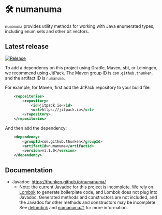 # 🛠 numanuma

`numanuma` provides utility methods for working with Java enumerated types, including enum sets and other bit vectors.


## Latest release

[![Release](https://jitpack.io/v/thunken/numanuma.svg?style=flat-square)](https://github.com/thunken/numanuma/releases)

To add a dependency on this project using Gradle, Maven, sbt, or Leiningen, we recommend using [JitPack](https://jitpack.io/#thunken/numanuma/v1.1.0). The Maven group ID is `com.github.thunken`, and the artifact ID is `numanuma`.

For example, for Maven, first add the JitPack repository to your build file:
```xml
	<repositories>
		<repository>
		    <id>jitpack.io</id>
		    <url>https://jitpack.io</url>
		</repository>
	</repositories>
```

And then add the dependency:
```xml
	<dependency>
	    <groupId>com.github.thunken</groupId>
	    <artifactId>numanuma</artifactId>
	    <version>v1.1.0</version>
	</dependency>
```

## Documentation

* Javadoc: https://thunken.github.io/numanuma/
  * Note: the current Javadoc for this project is incomplete. We rely on [Lombok](https://projectlombok.org/) to generate boilerplate code, and Lombok does not plug into Javadoc. Generated methods and constructors are not included, and the Javadoc for other methods and constructors may be incomplete. See [delombok](https://projectlombok.org/features/delombok) and [numanuma#1](https://github.com/thunken/numanuma/issues/1) for more information.
